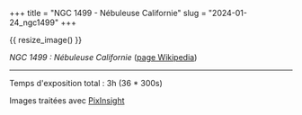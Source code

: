 +++
title = "NGC 1499 - Nébuleuse Californie"
slug = "2024-01-24_ngc1499"
+++

{{ resize_image() }}

_NGC 1499 : Nébuleuse Californie_ ([page Wikipedia](https://fr.wikipedia.org/wiki/Nébuleuse_Californie))

---

Temps d'exposition total : 3h (36 \* 300s)

Images traitées avec [PixInsight](https://pixinsight.com/)
